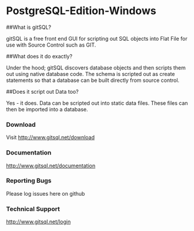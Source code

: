 # PostgreSQL-Edition-Windows

##What is gitSQL?

gitSQL is a free front end GUI for scripting out SQL objects into Flat File for use with Source Control such as GIT.

##What does it do exactly?

Under the hood; gitSQL discovers database objects and then scripts them out using native database code. The schema is scripted out as create statements so that a database can be built directly from source control.

##Does it script out Data too?

Yes - it does. Data can be scripted out into static data files. These files can then be imported into a database.

### Download
Visit http://www.gitsql.net/download

### Documentation
http://www.gitsql.net/documentation

### Reporting Bugs
Please log issues here on github

### Technical Support
http://www.gitsql.net/login
